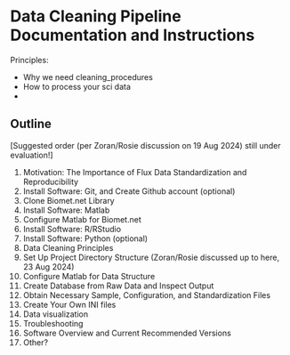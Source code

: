 # Data Cleaning Pipeline Documentation and Instructions

Principles:
-	Why we need cleaning_procedures
-	How to process your sci data
-	

## Outline

[Suggested order (per Zoran/Rosie discussion on 19 Aug 2024) still under evaluation!]

1. Motivation: The Importance of Flux Data Standardization and Reproducibility 
2. Install Software: Git, and Create Github account (optional)
3. Clone Biomet.net Library
4. Install Software: Matlab
5. Configure Matlab for Biomet.net
6. Install Software: R/RStudio
7. Install Software: Python (optional)
8. Data Cleaning Principles
9. Set Up Project Directory Structure (Zoran/Rosie discussed up to here, 23 Aug 2024)
10. Configure Matlab for Data Structure
11. Create Database from Raw Data and Inspect Output
12. Obtain Necessary Sample, Configuration, and Standardization Files
13. Create Your Own INI files
14. Data visualization
15. Troubleshooting
16. Software Overview and Current Recommended Versions
17. Other?


